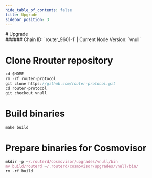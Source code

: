 ```yaml
---
hide_table_of_contents: false
title: Upgrade
sidebar_position: 3
---
```


<div class="h1-with-icon icon-router">
# Upgrade
</div>
###### Chain ID: `router_9601-1` | Current Node Version: `vnull`


# Clone Rrouter repository
```js
cd $HOME
rm -rf router-protocol
git clone https://github.com/router-protocol.git
cd router-protocol
git checkout vnull
 ```

# Build binaries
```js
make build
 ```

# Prepare binaries for Cosmovisor
```js
mkdir -p ~/.routerd/cosmovisor/upgrades/vnull/bin
mv build/routerd ~/.routerd/cosmovisor/upgrades/vnull/bin/
rm -rf build
```